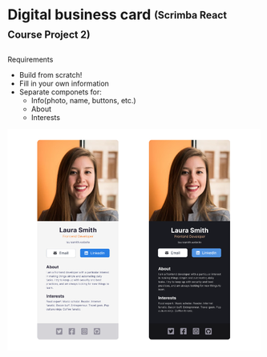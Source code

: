 # Digital business card <sub><sup>(Scrimba React Course Project 2)</sup></sub>

 Requirements
- Build from scratch!
- Fill in your own information
- Separate componets for:
    - Info(photo, name, buttons, etc.)
    - About
    - Interests

<img src="src/images/project-thumbnail.png"/>
